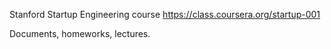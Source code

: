 Stanford Startup Engineering course
https://class.coursera.org/startup-001

Documents, homeworks, lectures.
